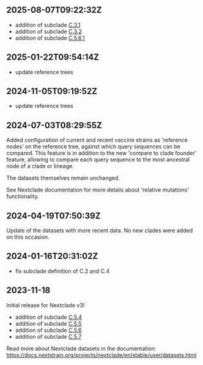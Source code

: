 ## 2025-08-07T09:22:32Z

 - addition of subclade [C.3.1](https://github.com/influenza-clade-nomenclature/seasonal_B-Vic_HA/blob/main/subclades/C.3.1.yml)
 - addition of subclade [C.3.2](hhttps://github.com/influenza-clade-nomenclature/seasonal_B-Vic_HA/blob/3bc8c7bc52de6d7dc32c1ac2e11a1d6187dde7d5/subclades/C.3.2.yml)
 - addition of subclade [C.5.6.1](https://github.com/influenza-clade-nomenclature/seasonal_B-Vic_HA/blob/main/subclades/C.5.6.1.yml)

## 2025-01-22T09:54:14Z

 - update reference trees

## 2024-11-05T09:19:52Z

 - update reference trees

## 2024-07-03T08:29:55Z

Added configuration of current and recent vaccine strains as 'reference nodes' on the reference tree, against which query sequences can be compared. This feature is in addition to the new 'compare to clade founder' feature, allowing to compare each query sequence to the most ancestral node of a clade or lineage.

The datasets themselves remain unchanged.

See Nextclade documentation for more details about 'relative mutations' functionality.

## 2024-04-19T07:50:39Z

Update of the datasets with more recent data. No new clades were added on this occasion.

## 2024-01-16T20:31:02Z

 - fix subclade definition of C.2 and C.4

## 2023-11-18

Initial release for Nextclade v3!

 - addition of subclade [C.5.4](https://github.com/influenza-clade-nomenclature/seasonal_B-Vic_HA/blob/main/subclades/C.5.4.yml)
 - addition of subclade [C.5.5](https://github.com/influenza-clade-nomenclature/seasonal_B-Vic_HA/blob/main/subclades/C.5.5.yml)
 - addition of subclade [C.5.6](https://github.com/influenza-clade-nomenclature/seasonal_B-Vic_HA/blob/main/subclades/C.5.6.yml)
 - addition of subclade [C.5.7](https://github.com/influenza-clade-nomenclature/seasonal_B-Vic_HA/blob/main/subclades/C.5.7.yml)

Read more about Nextclade datasets in the documentation: https://docs.nextstrain.org/projects/nextclade/en/stable/user/datasets.html
